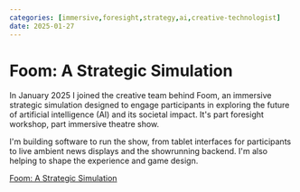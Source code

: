 ```yaml
---
categories: [immersive,foresight,strategy,ai,creative-technologist]
date: 2025-01-27
---
```


# Foom: A Strategic Simulation

In January 2025 I joined the creative team behind Foom, an immersive strategic simulation designed to engage participants in exploring the future of artificial intelligence (AI) and its societal impact. It's part foresight workshop, part immersive theatre show.

I'm building software to run the show, from tablet interfaces for participants to live ambient news displays and the showrunning backend. I'm also helping to shape the experience and game design. 

[Foom: A Strategic Simulation](https://foom.live)